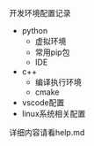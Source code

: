 开发环境配置记录

- python 
  - 虚拟环境
  - 常用pip包
  - IDE
- c++
  - 编译执行环境
  - cmake
- vscode配置
- linux系统相关配置



详细内容请看help.md